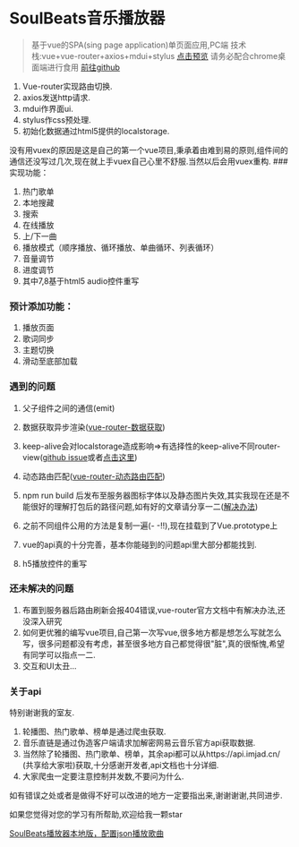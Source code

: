 # SoulBeats音乐播放器

> 基于vue的SPA(sing page application)单页面应用,PC端
> 技术栈:vue+vue-router+axios+mdui+stylus
> [点击预览](http://112.74.202.2) 请务必配合chrome桌面端进行食用
> [前往github](https://github.com/hackerwen/SoulBeats-Online)

1. Vue-router实现路由切换.
2. axios发送http请求.
3. mdui作界面ui.
4. stylus作css预处理.
5. 初始化数据通过html5提供的localstorage.

没有用vuex的原因是这是自己的第一个vue项目,秉承着由难到易的原则,组件间的通信还没写过几次,现在就上手vuex自己心里不舒服.当然以后会用vuex重构.
###实现功能：
1. 热门歌单
2. 本地搜藏
3. 搜索
4. 在线播放
5. 上/下一曲
6. 播放模式（顺序播放、循环播放、单曲循环、列表循环）
7. 音量调节
8. 进度调节
9. 其中7,8基于html5 audio控件重写

### 预计添加功能：
1. 播放页面
2. 歌词同步
3. 主题切换
4. 滑动至底部加载

### 遇到的问题
1. 父子组件之间的通信(emit)
2. 数据获取异步渲染([vue-router-数据获取](https://router.vuejs.org/zh-cn/advanced/data-fetching.html))
3. keep-alive会对localstorage造成影响=>有选择性的keep-alive不同router-view([github issue](https://github.com/vuejs/vue-router/issues/811)或者[点击这里](https://segmentfault.com/a/1190000008123035))
4. 动态路由匹配([vue-router-动态路由匹配](https://router.vuejs.org/zh-cn/essentials/dynamic-matching.html))
5. npm run build 后发布至服务器图标字体以及静态图片失效,其实我现在还是不能很好的理解打包后的路径问题,如有好的文章请分享一二([解决办法](https://github.com/vuejs-templates/webpack/issues/166))
6. 之前不同组件公用的方法是复制一遍(- -!!),现在挂载到了Vue.prototype上

7. vue的api真的十分完善，基本你能碰到的问题api里大部分都能找到.
8. h5播放控件的重写


### 还未解决的问题
1. 布置到服务器后路由刷新会报404错误,vue-router官方文档中有解决办法,还没深入研究
2. 如何更优雅的编写vue项目,自己第一次写vue,很多地方都是想怎么写就怎么写，很多问题都没有考虑，甚至很多地方自己都觉得很"脏",真的很惭愧,希望有同学可以指点一二.
3. 交互和UI太丑...

### 关于api
特别谢谢我的室友.
1. 轮播图、热门歌单、榜单是通过爬虫获取.
2. 音乐直链是通过伪造客户端请求加解密网易云音乐官方api获取数据.
3. 当然除了轮播图、热门歌单、榜单，其余api都可以从https://api.imjad.cn/ (共享给大家啦)获取,十分感谢开发者,api文档也十分详细.
4. 大家爬虫一定要注意控制并发数,不要问为什么.

如有错误之处或者是做得不好可以改进的地方一定要指出来,谢谢谢谢,共同进步.

如果您觉得对您的学习有所帮助,欢迎给我一颗star

[SoulBeats播放器本地版，配置json播放歌曲](http://www.jianshu.com/p/6e18347c3ae2)
